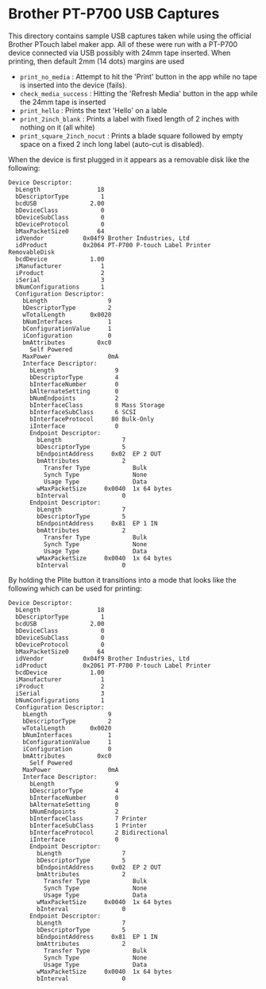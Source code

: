 # Brother PT-P700 USB Captures

This directory contains sample USB captures taken while using the official Brother PTouch label maker app. All of these were run with a PT-P700 device connected via USB possibly with 24mm tape inserted. When printing, then default 2mm (14 dots) margins are used

- `print_no_media` : Attempt to hit the 'Print' button in the app while no tape is inserted into the device (fails).
- `check_media_success` : Hitting the 'Refresh Media' button in the app while the 24mm tape is inserted
- `print_hello` : Prints the text 'Hello' on a lable
- `print_2inch_blank` : Prints a label with fixed length of 2 inches with nothing on it (all white)
- `print_square_2inch_nocut` : Prints a blade square followed by empty space on a fixed 2 inch long label (auto-cut is disabled).


When the device is first plugged in it appears as a removable disk like the following:

```
Device Descriptor:
  bLength                18
  bDescriptorType         1
  bcdUSB               2.00
  bDeviceClass            0 
  bDeviceSubClass         0 
  bDeviceProtocol         0 
  bMaxPacketSize0        64
  idVendor           0x04f9 Brother Industries, Ltd
  idProduct          0x2064 PT-P700 P-touch Label Printer RemovableDisk
  bcdDevice            1.00
  iManufacturer           1 
  iProduct                2 
  iSerial                 3 
  bNumConfigurations      1
  Configuration Descriptor:
    bLength                 9
    bDescriptorType         2
    wTotalLength       0x0020
    bNumInterfaces          1
    bConfigurationValue     1
    iConfiguration          0 
    bmAttributes         0xc0
      Self Powered
    MaxPower                0mA
    Interface Descriptor:
      bLength                 9
      bDescriptorType         4
      bInterfaceNumber        0
      bAlternateSetting       0
      bNumEndpoints           2
      bInterfaceClass         8 Mass Storage
      bInterfaceSubClass      6 SCSI
      bInterfaceProtocol     80 Bulk-Only
      iInterface              0 
      Endpoint Descriptor:
        bLength                 7
        bDescriptorType         5
        bEndpointAddress     0x02  EP 2 OUT
        bmAttributes            2
          Transfer Type            Bulk
          Synch Type               None
          Usage Type               Data
        wMaxPacketSize     0x0040  1x 64 bytes
        bInterval               0
      Endpoint Descriptor:
        bLength                 7
        bDescriptorType         5
        bEndpointAddress     0x81  EP 1 IN
        bmAttributes            2
          Transfer Type            Bulk
          Synch Type               None
          Usage Type               Data
        wMaxPacketSize     0x0040  1x 64 bytes
        bInterval               0
```

By holding the Plite button it transitions into a mode that looks like the following which can be used for printing:

```
Device Descriptor:
  bLength                18
  bDescriptorType         1
  bcdUSB               2.00
  bDeviceClass            0 
  bDeviceSubClass         0 
  bDeviceProtocol         0 
  bMaxPacketSize0        64
  idVendor           0x04f9 Brother Industries, Ltd
  idProduct          0x2061 PT-P700 P-touch Label Printer
  bcdDevice            1.00
  iManufacturer           1 
  iProduct                2 
  iSerial                 3 
  bNumConfigurations      1
  Configuration Descriptor:
    bLength                 9
    bDescriptorType         2
    wTotalLength       0x0020
    bNumInterfaces          1
    bConfigurationValue     1
    iConfiguration          0 
    bmAttributes         0xc0
      Self Powered
    MaxPower                0mA
    Interface Descriptor:
      bLength                 9
      bDescriptorType         4
      bInterfaceNumber        0
      bAlternateSetting       0
      bNumEndpoints           2
      bInterfaceClass         7 Printer
      bInterfaceSubClass      1 Printer
      bInterfaceProtocol      2 Bidirectional
      iInterface              0 
      Endpoint Descriptor:
        bLength                 7
        bDescriptorType         5
        bEndpointAddress     0x02  EP 2 OUT
        bmAttributes            2
          Transfer Type            Bulk
          Synch Type               None
          Usage Type               Data
        wMaxPacketSize     0x0040  1x 64 bytes
        bInterval               0
      Endpoint Descriptor:
        bLength                 7
        bDescriptorType         5
        bEndpointAddress     0x81  EP 1 IN
        bmAttributes            2
          Transfer Type            Bulk
          Synch Type               None
          Usage Type               Data
        wMaxPacketSize     0x0040  1x 64 bytes
        bInterval               0

```